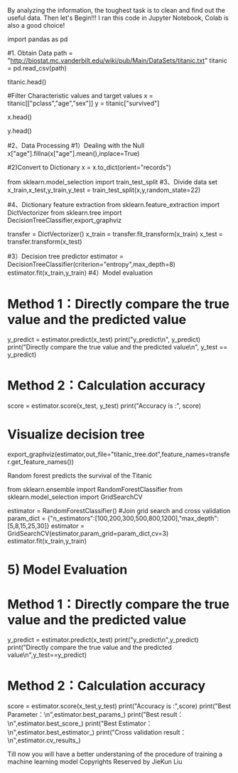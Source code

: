 By analyzing the information, the toughest task is to clean and find out the useful data.
Then let's Begin!!!
I ran this code in Jupyter Notebook, Colab is also a good choice!

import pandas as pd

#1. Obtain Data
path = "http://biostat.mc.vanderbilt.edu/wiki/pub/Main/DataSets/titanic.txt"
titanic = pd.read_csv(path)

titanic.head()

#Filter Characteristic values and target values
x = titanic[["pclass","age","sex"]]
y = titanic["survived"]

x.head()

y.head()

#2、Data Processing
#1）Dealing with the Null 
x["age"].fillna(x["age"].mean(),inplace=True)

#2)Convert to Dictionary
x = x.to_dict(orient="records")

from sklearn.model_selection import train_test_split
#3、Divide data set
x_train,x_test,y_train,y_test = train_test_split(x,y,random_state=22)

#4、Dictionary feature extraction
from sklearn.feature_extraction import DictVectorizer
from sklearn.tree import DecisionTreeClassifier,export_graphviz

transfer = DictVectorizer()
x_train = transfer.fit_transform(x_train)
x_test = transfer.transform(x_test)

#3）Decision tree predictor
estimator = DecisionTreeClassifier(criterion="entropy",max_depth=8)
estimator.fit(x_train,y_train)
#4）Model evaluation
# Method 1：Directly compare the true value and the predicted value
y_predict = estimator.predict(x_test)
print("y_predict\n", y_predict)
print("Directly compare the true value and the predicted value\n", y_test == y_predict)
# Method 2：Calculation accuracy
score = estimator.score(x_test, y_test)
print("Accuracy is :", score)
# Visualize decision tree
export_graphviz(estimator,out_file="titanic_tree.dot",feature_names=transfer.get_feature_names())

Random forest predicts the survival of the Titanic

from sklearn.ensemble import RandomForestClassifier
from sklearn.model_selection import GridSearchCV



estimator = RandomForestClassifier()
#Join grid search and cross validation
param_dict = {"n_estimators":[100,200,300,500,800,1200],"max_depth":[5,8,15,25,30]}
estimator = GridSearchCV(estimator,param_grid=param_dict,cv=3)
estimator.fit(x_train,y_train)
# 5) Model Evaluation
# Method 1：Directly compare the true value and the predicted value
y_predict = estimator.predict(x_test)
print("y_predict\n",y_predict)
print("Directly compare the true value and the predicted value\n",y_test==y_predict)
# Method 2：Calculation accuracy
score = estimator.score(x_test,y_test)
print("Accuracy is :",score)
print("Best Parameter：\n",estimator.best_params_)
print("Best result：\n",estimator.best_score_)
print("Best Estimator：\n",estimator.best_estimator_)
print("Cross validation result：\n",estimator.cv_results_)

Till now you will have a better understaning of the procedure of training a machine learning model
Copyrights Reserved by JieKun Liu
